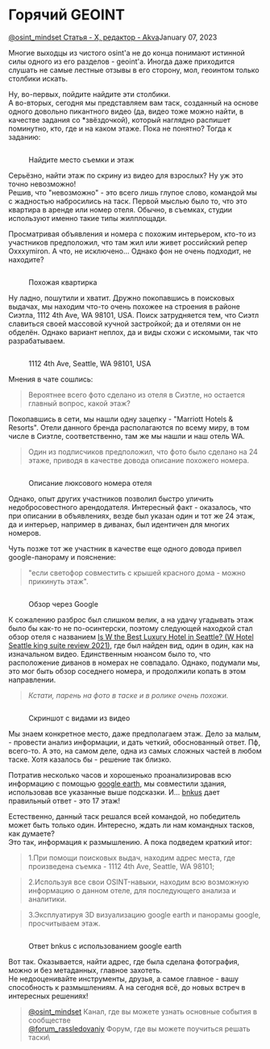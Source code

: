 # Горячий GEOINT

[@osint\_mindset Статья - X, редактор - Akva](https://t.me/osint\_mindset)January 07, 2023

Многие выходцы из чистого osint'а не до конца понимают истинной силы одного из его разделов - geoint'а. Иногда даже приходится слушать не самые лестные отзывы в его сторону, мол, геоинтом только столбики искать.

Ну, во-первых, пойдите найдите эти столбики.\
А во-вторых, сегодня мы представляем вам таск, созданный на основе одного довольно пикантного видео (да, видео тоже можно найти, в качестве задания со \*звёздочкой), который наглядно распишет поминутно, кто, где и на каком этаже. Пока не понятно? Тогда к заданию:

<figure><img src="https://telegra.ph/file/e84711431aa1eaa21f630.png" alt=""><figcaption><p>Найдите место съемки и этаж</p></figcaption></figure>

Серьёзно, найти этаж по скрину из видео для взрослых? Ну уж это точно невозможно!\
Решив, что "невозможно" - это всего лишь глупое слово, командой мы с жадностью набросились на таск. Первой мыслью было то, что это квартира в аренде или номер отеля. Обычно, в съемках, студии используют именно такие типы жилплощади.

Просматривая объявления и номера с похожим интерьером, кто-то из участников предположил, что там жил или живет российский репер Oxxxymiron. А что, не исключено... Однако фон не очень подходит, не находите?

<figure><img src="https://telegra.ph/file/c2320f565039e815e420f.png" alt=""><figcaption><p>Похожая квартирка</p></figcaption></figure>

Ну ладно, пошутили и хватит. Дружно покопавшись в поисковых выдачах, мы находим что-то очень похожее на строения в районе Сиэтла, 1112 4th Ave, WA 98101, USA. Поиск затрудняется тем, что Сиэтл славиться своей массовой кучной застройкой; да и отелями он не обделён. Однако вариант неплох, да и виды схожи с искомыми, так что разрабатываем.

<figure><img src="https://telegra.ph/file/a11efa1f195f9ea076fba.png" alt=""><figcaption><p>1112 4th Ave, Seattle, WA 98101, USA</p></figcaption></figure>

Мнения в чате сошлись:

> Вероятнее всего фото сделано из отеля в Сиэтле, но остается главный вопрос, какой этаж?

Покопавшись в сети, мы нашли одну зацепку - "Marriott Hotels & Resorts". Отели данного бренда располагаются по всему миру, в том числе в Сиэтле, соответственно, там же мы нашли и наш отель WA.

> Один из подписчиков предположил, что фото было сделано на 24 этаже, приводя в качестве довода описание похожего номера.

<figure><img src="https://telegra.ph/file/1b45ce261cf4d23a534f6.png" alt=""><figcaption><p>Описание люксового номера отеля</p></figcaption></figure>

Однако, опыт других участников позволил быстро уличить недобросовестного арендодателя. Интересный факт - оказалось, что при описании в объявлениях, везде был указан один и тот же 24 этаж, да и интерьер, например в диванах, был идентичен для многих номеров.

Чуть позже тот же участник в качестве еще одного довода привел google-панораму и пояснение:

> "если светофор совместить с крышей красного дома - можно прикинуть этаж".

<figure><img src="https://telegra.ph/file/4eb34786c0eea919c08a6.png" alt=""><figcaption><p>Обзор через Google</p></figcaption></figure>

К сожалению разброс был слишком велик, а на удачу угадывать этаж было бы как-то не по-осинтерски, поэтому следующей находкой стал обзор отеля с названием [Is W the Best Luxury Hotel in Seattle? (W Hotel Seattle king suite review 2021)](https://www.youtube.com/watch?v=vkLWcroLXLE), где был найден вид, один в один, как на изначальном видео. Единственным нюансом было то, что расположение диванов в номерах не совпадало. Однако, подумали мы, это мог быть обзор соседнего номера, и продолжили копать в этом направлении.

> _Кстати, парень на фото в таске и в ролике очень похожи._

<figure><img src="https://telegra.ph/file/5f50274dd224fe785ac4e.png" alt=""><figcaption><p>Скриншот с видами из видео</p></figcaption></figure>

Мы знаем конкретное место, даже предполагаем этаж. Дело за малым, - провести анализ информации, и дать четкий, обоснованный ответ. Пф, всего-то. А это, на самом деле, одна из самых сложных частей в любом таске. Хотя казалось бы - решение так близко.

Потратив несколько часов и хорошенько проанализировав всю информацию с помощью [google earth](https://earth.google.com/web/search/1112+4th+Ave,+Seattle,+WA+98101/@47.6073832,-122.3336786,97.914561a,684.50697571d,35y,0h,45t,0r/data=CooBGmASWgolMHg1NDkwNmFiMTUwMzlkNGJiOjB4YjkyZTE1ZGY2NjllOGMzZRnmEZK7vs1HQCEBmHz9WpVewCofMTExMiA0dGggQXZlLCBTZWF0dGxlLCBXQSA5ODEwMRgCIAEiJgokCfKjdtAwQUpAEcZmjb0aQEpAGZJyoPfmyipAIU10Uu7EwypAKAI?pli=1), мы совместили здания, использовав все указанные выше подсказки. И... [bnkus](https://t.me/bnkus) дает правильный ответ - это 17 этаж!

Естественно, данный таск решался всей командой, но победитель может быть только один. Интересно, ждать ли нам командных тасков, как думаете?\
Это так, информация к размышлению. А пока подведем краткий итог:

> 1.При помощи поисковых выдач, находим адрес места, где произведена съемка - 1112 4th Ave, Seattle, WA 98101;

> 2.Используя все свои OSINT-навыки, находим всю возможную информацию о данном отеле, для последующего анализа и аналитики.

> 3.Эксплуатируя 3D визуализацию google earth и панорамы google, просчитываем этаж.

<figure><img src="https://telegra.ph/file/266e9fafaa5855e91f3d8.png" alt=""><figcaption><p>Ответ bnkus с использованием google earth</p></figcaption></figure>

Вот так. Оказывается, найти адрес, где была сделана фотография, можно и без метаданных, главное захотеть.\
Не недооценивайте инструменты, друзья, а самое главное - вашу способность к размышлениям. А на сегодня всё, до новых встреч в интересных решениях!

> [@osint\_mindset](https://t.me/osint\_mindset) Канал, где вы можете узнать основные события в сообществе[\
> @forum\_rassledovaniy](https://t.me/+GMxoDCvLO0k0MWRi) Форум, где вы можете поучиться решать таски\
>
